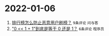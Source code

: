 # 2022-01-06

1. [排行榜怎么防止恶意用户刷榜？](https://www.v2ex.com/t/826487) `9条评论` `问与答`
1. ["0 << 1 + 1"到底是等于 0 还是 1？](https://www.v2ex.com/t/826484) `6条评论` `程序员`
